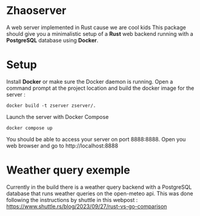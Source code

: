 # Zhaoserver
A web server implemented in Rust cause we are cool kids
This package should give you a minimalistic setup of a **Rust** web backend running with a **PostgreSQL** database using **Docker**. 

# Setup 

Install **Docker** or make sure the Docker daemon is running. Open a command prompt at the project location and build the docker image for the server : 


```
docker build -t zserver zserver/.
```

Launch the server with Docker Compose

```
docker compose up 
```

You should be able to access your server on port 8888:8888. Open you web browser and go to http://localhost:8888

# Weather query exemple

Currently in the build there is a weather query backend with a PostgreSQL database that runs weather queries on the open-meteo api. This was done following the instructions by shuttle in this webpost : https://www.shuttle.rs/blog/2023/09/27/rust-vs-go-comparison
